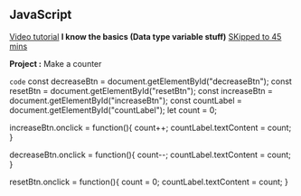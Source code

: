 ## JavaScript
[Video tutorial](https://youtu.be/lfmg-EJ8gm4)
**I know the basics (Data type variable stuff)**
[SKipped to 45 mins](https://youtu.be/lfmg-EJ8gm4?t=2693)

**Project :** Make a counter

`code`
const decreaseBtn = document.getElementById("decreaseBtn");
const resetBtn = document.getElementById("resetBtn");
const increaseBtn = document.getElementById("increaseBtn");
const countLabel = document.getElementById("countLabel");
let count = 0;

increaseBtn.onclick = function(){
    count++;
    countLabel.textContent = count;
}

decreaseBtn.onclick = function(){
    count--;
    countLabel.textContent = count;
}

resetBtn.onclick = function(){
    count = 0;
    countLabel.textContent = count;
}

